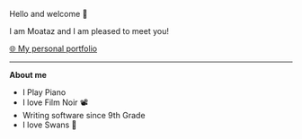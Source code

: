 Hello and welcome 👋

I am Moataz and I am pleased to meet you!

<a href="https://www.moataz.live" rel="noopener noreferrer" target="_blank">🌐 My personal portfolio</a>

___
**About me**
* I Play Piano
* I love Film Noir 📽️
* Writing software since 9th Grade
* I love Swans 🦢
